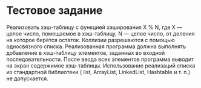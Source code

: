 # Тестовое задание
Реализовать хэш-таблицу с функцией хэширования X % N, где X — целое число, помещаемое в хэш-таблицу, N — целое число, от деления на которое берётся остаток. Коллизии 
разрешаются с помощью односвязного списка.
Реализованная программа должна выполнять добавление в хэш-таблицу элементов, заданных во входной последовательности. После ввода всех элементов программа выводит на экран 
содержимое хэш-таблицы.
Использование реализаций списка из стандартной библиотеки ( list, ArrayList, LinkedList, Hashtable и 
т. п.) не допускается.
